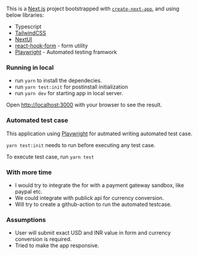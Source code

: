 This is a [Next.js](https://nextjs.org/) project bootstrapped with [`create-next-app`](https://github.com/vercel/next.js/tree/canary/packages/create-next-app), and using below libraries:

- Typescript
- [TailwindCSS](https://tailwindcss.com/)
- [NextUI](https://nextui.org/)
- [react-hook-form](https://www.react-hook-form.com/) - form utility
- [Playwright](https://playwright.dev/) - Automated testing framwork

### Running in local

- run `yarn` to install the dependecies.
- run `yarn test:init` for postinstall initialization
- run `yarn dev` for starting app in local server.

Open [http://localhost:3000](http://localhost:3000) with your browser to see the result.

### Automated test case

This application using [Playwright](https://playwright.dev/) for autmated writing automated test case.

`yarn test:init` needs to run before executing any test case.

To execute test case, run `yarn test`

### With more time

- I would try to integrate the for with a payment gateway sandbox, like paypal etc.
- We could integrate with publick api for currency conversion.
- Will try to create a github-action to run the automated testcase.

### Assumptions

- User will submit exact USD and INR value in form and currency conversion is required.
- Tried to make the app responsive.
